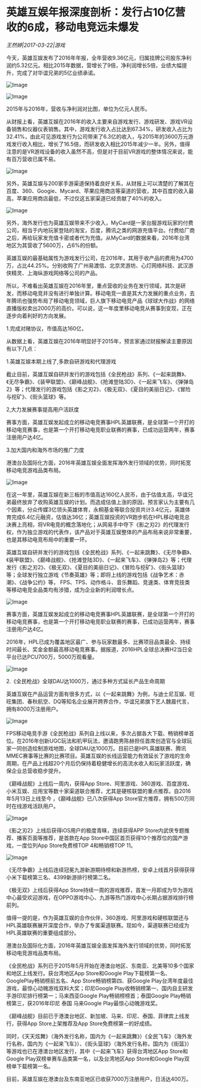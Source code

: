 # 英雄互娱年报深度剖析：发行占10亿营收的6成，移动电竞远未爆发

*王然婷|2017-03-22|游戏*

今天，英雄互娱发布了2016年年报，全年营收9.36亿元，归属挂牌公司股东净利润约5.32亿元。相比2015年数据，营增长了9倍，净利润增长5倍，业绩大幅提升，完成了对华谊兄弟的5亿业绩承诺。

![Image](http://static.ylzbl.com/uploads/ueditor/php/upload/image/20170822/1503387321966723.jpeg)

![Image](http://p2.pstatp.com/large/32220001c5192dd2b7a0)

2015年与2016年，营收与净利润对比图，单位为亿元人民币。

从财报上看，英雄互娱在2016年的收入主要来自游戏发行、游戏研发、游戏VR设备销售和仪器仪表销售。其中，游戏发行收入占比达到67.34%，研发收入占比为32.41%，由此可见游戏发行为公司带来了6.3亿的收入，与2015年的3600万元游戏发行收入相比，增长了16.5倍，而研发收入相比2015年减少一半。另外，值得注意的是VR游戏设备的收入虽然不高，但是对于目前VR游戏的整体情况来说，能有百万营收已属不易。

![Image](http://p1.pstatp.com/large/37c20003bf09747c35cd)

另外，英雄互娱与200家手游渠道保持着良好关系，从财报上可以清楚的了解其在百度、360、Googie、Mycard、苹果应用商店等渠道的营收，其中百度的收入最高，苹果应用商店最低，不过仅这五家渠道已经贡献了40%的收入。

![Image](http://p3.pstatp.com/large/37c30003bdc224ebb280)

另外，海外发行也为英雄互娱带来不少收入，MyCard是一家台服游戏玩家的付费公司，相当于内地玩家登陆的淘宝，百度，腾讯之类的网游充值平台。付费给厂商之后，再给玩家发充值卡密或者代为充值。从MyCard的数据来看，2016年台湾地区为其营收了5600万，占6%的份额。

英雄互娱的最基础属性为游戏发行公司，在2016年，其用于收产品的费用为4700万，占比44.25%。分别收购了广州易渡信、北京灵游坊、心灯网络科技、武汉游侠精灵、上海纵游戏网络等公司的产品。

所以，不难看出英雄互娱在2016年里，重点营收的业务在发行领域，其次是研发，而移动电竞并没有进行单独计算。移动电竞一直是其大力发展的重点业务，去年腾讯也强势布局了移动电竞领域，巨人旗下移动电竞产品《球球大作战》的网络直播版权卖出2000万的高价。可以说，这一年度里移动电竞从赛事到变现，正在逐步向着利好的方向发展。

1.完成对赌协议，市值高达160亿，

从数据上看，英雄互娱在2016年明显好于2015年，预言家通过财报解读主要原因有以下几点：

1.英雄互娱本期上线了,多款自研游戏和代理游戏

截止目前，英雄互娱自研并发行的游戏包括《全民枪战》系列、《一起来跳舞》、《无尽争霸》、《装甲联盟》、《巅峰战舰》、《抢滩登陆3D》、《一起来飞车》、《弹弹岛2》等；代理发行的游戏包括《影之刃2》、《极无双》、《夏目的美丽日记》、《冒险与挖矿》、《街头篮球》等。

2,大力发展赛事提高用户活跃度

赛事方面，英雄互娱发起成立的移动电竞赛事HPL英雄联赛，是全球第一个开打的移动电竞赛事，也是第一个开打移动电竞职业联赛的赛事，已成功运营两年，赛事注册用户达4亿。

3.加大国内和海外市场的推广力度

港澳台及国际化方面，2016年英雄互娱全面发挥海外发行领域的优势，同时拓宽移动电竞游戏品类布局。

![Image](http://p3.pstatp.com/large/37c80001ecaf8d8d0b99)

在这一年里，英雄互娱在新三板的市值高达160亿人民币，由于估值太高，华谊兄弟最终放弃了收购英雄互娱的计划。而造成估值上涨的原因，预言家认为主要有几个因素，分众传媒3亿领头英雄体育，永桐基金等联合投资共计3.4亿元，英雄体育完成6.4亿元融资，估值达36亿；英雄互娱投资的VR跑步机在HPL移动电竞总决赛上亮相，将VR电竞的概念落地化；从网易手中夺下《影之刃2》的代理发行权，作为独立游戏的代表作，该产品对于英雄互娱整体的产品布局来说非常重要，也是其移动电竞布局中的重要一环。

英雄互娱自研并发行的游戏包括《全民枪战》系列、《一起来跳舞》、《无尽争霸》、《装甲联盟》、《巅峰战舰》、《抢滩登陆3D》、《一起来飞车》、《弹弹岛2》等；代理发行《影之刃2》、《极无双》、《夏目的美丽日记》、《冒险与挖矿》、《街头篮球》等；全球发行独立游戏《节奏英雄》等；即将上线的游戏包括《战争艺术：赤潮》、《战争公约》等， FPS、TPS、动作格斗、音乐舞蹈、竞速类、体育竞技类等移动电竞全品类均有涉猎，成为企业新的利润增长点。

![Image](http://p3.pstatp.com/large/37c60003bd47f8f587ed)

赛事方面，英雄互娱发起成立的移动电竞赛事HPL英雄联赛，是全球第一个开打的移动电竞赛事，也是第一个开打移动电竞职业联赛的赛事，已成功运营两年，赛事注册用户达4亿。

2016年，HPL已成为覆盖地区最广、参与玩家数最多、比赛项目品类最全、持续时间最长、奖金金额最高移动电竞赛事。据报道，2016HPL全球总决赛H2当日全平台已达PCU700万，5000万观看量。

![Image](http://p1.pstatp.com/large/32220001c51cf126eefe)

2.《全民枪战》全球DAU达1000万，通过多种方式延长产品生命周期

英雄互娱在产品运营方面有很多方式，以《一起来跳舞》为例，与迪士尼互娱、旺旺集团、春秋航空、DQ等知名企业展开跨界合作，华谊兄弟旗下艺人魏晨代言，拥有8000万注册用户。

![Image](http://p3.pstatp.com/large/37c30003bdc44eecff5a)

FPS移动电竞手游《全民枪战》系列自上线以来，多次占据各大下载、畅销榜单首位。在2016年创新UGC玩法和机甲玩法，邀请跑男陈赫担任首席创造官与全球玩家一同创造绘制游戏地图，全球DAU达1000万。目前已是HPL英雄联赛、腾讯MMEC赛事等比赛的比赛项目。英雄互娱的长线运营能力有效延长了游戏的生命周期，在产品上线超20个月后仍保持着稳健增长的高流水收入和玩家活跃度，确保企业总营收稳步提升。

《巅峰战舰》上线后一周内，获得App Store、阿里游戏、360游戏、百度游戏、小米互娱、应用宝等数十家渠道联合推荐，尤其是硬核联盟的重点推荐。自2016年5月13日上线至今 ，《巅峰战舰》已八次获得App Store官方推荐，拥有500万同时在线游戏活跃用户。

![Image](http://p3.pstatp.com/large/37c50003bd4a3531308d)

《影之刃2》上线后获得iOS用户的极度青睐，连续获得APP Store内武侠专题推荐、播客页面等推荐，是首款在App Store中国区首页获得10个推荐位的国产游戏，一度位列App Store免费榜TOP 4和畅销榜TOP 11。

![Image](http://p3.pstatp.com/large/37c20003bf0c23927a2e)

《无尽争霸》上线后连续冠冕九游新游期待榜和新游热榜，安卓上线首月获得获得小米下载榜第三名、4399新游排行榜第二名。

《极无双》上线后获得App Store持续一周的游戏推荐，首发一月即成为华为游戏中心最受欢迎游戏，在OPPO游戏中心、九游等热门游戏中心长期占据游戏排行榜前列。

值得一提的是，作为英雄互娱的合作伙伴，360游戏、阿里游戏和硬核联盟还与HPL英雄联赛展开深度合作，举办了专属渠道联赛。现如今，渠道联赛已经成为HPL英雄联赛的重要组成部分。

港澳台及国际化方面，2016年英雄互娱全面发挥海外发行领域的优势，同时拓宽移动电竞游戏品类布局。

《全民枪战》系列已于2015年5月开始在港澳台地区、东南亚、北美等10多个国家和地区上线发行。获台湾地区App Store和Google Play下载榜第一名、GooglePlay畅销榜前五名、App Store畅销榜第四、获Google Play台湾年度最佳游戏，最惊心动魄游戏双料大奖；印尼Google Play收畅销榜第一、国内自主研发手游印尼排行榜第一；马来西亚Google Play畅销榜榜首；泰国Google Play畅销榜第三，获2016年印尼 泰国 马来Google Play最惊心动魄游戏奖。

《巅峰战舰》目前已于港澳台地区、新加坡、马来、印尼、泰国、菲律宾上线发行，获得App Store上架推荐及App Store免费榜第一的好成绩。

同时，《天天炫舞》（海外发行名称，国内为《一起来跳舞》）《全民飞车》（海外发行名称，国内为《一起来飞车》）、《街头篮球》（海外发行名称，国内为《街篮》）等游戏也已在港澳台地区发行，其中《一起来飞车》获得台湾地区App Store和Google Play双榜单赛车品类第一名，以及台湾地区App Store和Google Play双榜单下载榜第一名。

目前，英雄互娱在港澳台及东南亚地区已收获7000万注册用户，日活达400万。

